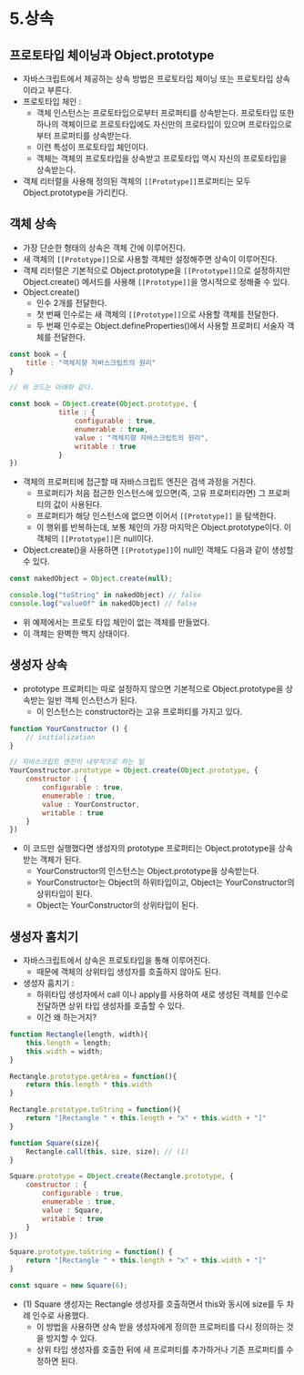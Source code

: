
# 5.상속 

## 프로토타입 체이닝과 Object.prototype 

- 자바스크립트에서 제공하는 상속 방법은 프로토타입 체이닝 또는 프로토타입 상속이라고 부른다. 
- 프로토타입 체인 : 
	- 객체 인스턴스는 프로토타입으로부터 프로퍼티를 상속받는다. 프로토타입 또한 하나의 객체이므로 프로토타입에도 자신만의 프로타입이 있으며 프로타입으로부터 프로퍼티를 상속받는다. 
	- 이런 특성이 프로토타입 체인이다.
	- 객체는 객체의 프로토타입을 상속받고 프로토타입 역시 자신의 프로토타입을 상속받는다. 
- 객체 리터럴을 사용해 정의된 객체의 `[[Prototype]]`프로퍼티는 모두 Object.prototype을 가리킨다. 


## 객체 상속

- 가장 단순한 형태의 상속은 객체 간에 이루어진다. 
- 새 객체의 `[[Prototype]]`으로 사용할 객체만 설정해주면 상속이 이루어진다. 
- 객체 리터럴은 기본적으로 Object.prototype을 `[[Prototype]]`으로 설정하지만 Object.create() 메서드를 사용해 `[[Prototype]]`을 명시적으로 정해줄 수 있다. 
- Object.create()
	- 인수 2개를 전달한다. 
	- 첫 번째 인수로는 새 객체의 `[[Prototype]]`으로 사용할 객체를 전달한다. 
	- 두 번째 인수로는 Object.defineProperties()에서 사용할 프로퍼티 서술자 객체를 전달한다. 

```javascript
const book = {
	title : "객체지향 자바스크립트의 원리"
}

// 위 코드는 아래와 같다. 

const book = Object.create(Object.prototype, {
			title : {
				configurable : true, 
				enumerable : true, 
				value : "객체지향 자바스크립트의 원리", 
				writable : true 
			}
})
```


- 객체의 프로퍼티에 접근할 때 자바스크립트 엔진은 검색 과정을 거친다. 
	- 프로퍼티가 처음 접근한 인스턴스에 있으면(즉, 고유 프로퍼티라면) 그 프로퍼티의 값이 사용된다. 
	- 프로퍼티가 해당 인스턴스에 없으면 이어서 `[[Prototype]]` 을 탐색한다. 
	- 이 행위를 반복하는데, 보통 체인의 가장 마지막은 Object.prototype이다. 이 객체의 `[[Prototype]]`은 null이다. 
- Object.create()을 사용하면 `[[Prototype]]`이 null인 객체도 다음과 같이 생성할 수 있다. 

```javascript
const nakedObject = Object.create(null);

console.log("toString" in nakedObject) // false
console.log("valueOf" in nakedObject) // false
```

- 위 예제에서는 프로토 타입 체인이 없는 객체를 만들었다. 
- 이 객체는 완벽한 백지 상태이다. 


## 생성자 상속 

- prototype 프로퍼티는 따로 설정하지 않으면 기본적으로 Object.prototype을 상속받는 일반 객체 인스턴스가 된다. 
	- 이 인스턴스는 constructor라는 고유 프로퍼티를 가지고 있다. 

```javascript
function YourConstructor () {
	// initialization 
}

// 자바스크립트 엔진이 내부적으로 하는 일 
YourConstructor.prototype = Object.create(Object.prototype, {
	constructor : {
		configurable : true, 
		enumerable : true,
		value : YourConstructor, 
		writable : true
	}
})
```

- 이 코드만 실행했다면 생성자의 prototype 프로퍼티는 Object.prototype을 상속받는 객체가 된다. 
	- YourConstructor의 인스턴스는 Object.prototype을 상속받는다. 
	- YourConstructor는 Object의 하위타입이고, Object는 YourConstructor의 상위타입이 된다. 
	- Object는 YourConstructor의 상위타입이 된다. 


## 생성자 훔치기 

- 자바스크립트에서 상속은 프로토타입을 통해 이루어진다. 
	- 때문에 객체의 상위타입 생성자를 호출하지 않아도 된다. 
- 생성자 훔치기 : 
	- 하위타입 생성자에서 call 이나 apply를 사용하여 새로 생성된 객체를 인수로 전달하면 상위 타입 생성자를 호출할 수 있다. 
	- 이건 왜 하는거지?

```javascript
function Rectangle(length, width){
	this.length = length;
	this.width = width;
}

Rectangle.prototype.getArea = function(){
	return this.length * this.width
}

Rectangle.prototype.toString = function(){
	return "[Rectangle " + this.length + "x" + this.width + "]"
}

function Square(size){
	Rectangle.call(this, size, size); // (1)
}

Square.prototype = Object.create(Rectangle.prototype, {
	constructor : {
		configurable : true, 
		enumerable : true, 
		value : Square, 
		writable : true
	}
})

Square.prototype.toString = function() {
	return "[Rectangle " + this.length + "x" + this.width + "]"
}

const square = new Square(6);
```

- (1) Square 생성자는 Rectangle 생성자를 호출하면서 this와 동시에 size를 두 차례 인수로 사용했다. 
	- 이 방법을 사용하면 상속 받을 생성자에게 정의한 프로퍼티를 다시 정의하는 것을 방지할 수 있다. 
	- 상위 타입 생성자를 호출한 뒤에 새 프로퍼티를 추가하거나 기존 프로퍼티를 수정하면 된다. 















